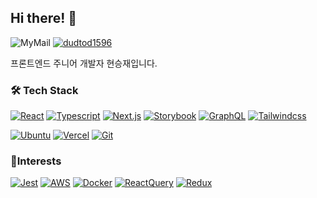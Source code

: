 ## Hi there! 👋

<!--
**goldmayo/goldmayo** is a ✨ _special_ ✨ repository because its `README.md` (this file) appears on your GitHub profile.

Here are some ideas to get you started:

- 🔭 I’m currently working on ...
- 🌱 I’m currently learning ...
- 👯 I’m looking to collaborate on ...
- 🤔 I’m looking for help with ...
- 💬 Ask me about ...
- 📫 How to reach me: ...
- 😄 Pronouns: ...
- ⚡ Fun fact: ...
-->

![MyMail][mymail] [![dudtod1596](http://mazassumnida.wtf/api/mini/generate_badge?boj=dudtod1596)](https://solved.ac/dudtod1596)

프론트엔드 주니어 개발자 현승재입니다.

### 🛠 Tech Stack

[![React][react]][react-url] [![Typescript][typescript]][typescript-url] [![Next.js][next.js]][next.js-url] [![Storybook][storybook]][storybook-url] [![GraphQL][graphql]][graphql-url] [![Tailwindcss][tailwindcss]][tailwindcss-url]

[![Ubuntu][ubuntu]][ubuntu-url] [![Vercel][vercel]][vercel-url] [![Git][git]][git-url]

### 🌱Interests

[![Jest][jest]][jest-url] [![AWS][aws]][aws-url] [![Docker][docker]][docker-url] [![ReactQuery][reactquery]][reactquery-url] [![Redux][redux]][redux-url]

[redux]: https://img.shields.io/badge/Redux-764ABC?style=flat-square&logo=redux&logoColor=white
[redux-url]: https://ko.redux.js.org/introduction/getting-started/
[reactquery]: https://img.shields.io/badge/React_Query-FF4154?style=flat-square&logo=reactquery&logoColor=white
[reactquery-url]: https://react-query-v3.tanstack.com/
[mymail]: https://img.shields.io/badge/dudtod1596@gmail.com-EA4335?style=flat-square&logo=gmail&logoColor=white
[aws]: https://img.shields.io/badge/AWS-232F3E?style=flat-square&logo=amazonaws&logoColor=white
[aws-url]: https://aws.amazon.com/ko/?nc2=h_lg
[docker]: https://img.shields.io/badge/docker-2496ED?style=flat-square&logo=docker&logoColor=white
[docker-url]: https://www.docker.com/
[jest]: https://img.shields.io/badge/Jest-C21325?style=flat-square&logo=jest&logoColor=white
[jest-url]: https://jestjs.io/
[vercel]: https://img.shields.io/badge/Vercel-000000?style=flat-square&logo=Vercel&logoColor=white
[vercel-url]: https://vercel.com
[graphql]: https://img.shields.io/badge/GraphQL-E10098?style=flat-square&logo=GraphQL&logoColor=white
[graphql-url]: https://graphql.org/
[git]: https://img.shields.io/badge/git-F26B00?style=flat-square&logo=git&logoColor=white
[git-url]: https://git-scm.com/
[ubuntu]: https://img.shields.io/badge/Ubuntu-E95420?style=flat-square&logo=Ubuntu&logoColor=white
[ubuntu-url]: https://ubuntu.com/
[typescript]: https://img.shields.io/badge/TypeScript-3178C6?style=flat-square&logo=TypeScript&logoColor=white
[typescript-url]: https://www.typescriptlang.org/
[next.js]: https://img.shields.io/badge/Next.js-000000?style=flat-square&logo=next.js&logoColor=white
[next.js-url]: https://www.next.jslang.org/
[tailwindcss]: https://img.shields.io/badge/TailwindCSs-06B6D4?style=flat-square&logo=TailwindCSs&logoColor=white
[tailwindcss-url]: https://tailwindcss.com/
[react]: https://img.shields.io/badge/React-61DAFB?style=flat-square&logo=React&logoColor=white
[react-url]: https://reactjs.org/
[storybook]: https://img.shields.io/badge/Storybook-FF4785?style=flat-square&logo=Storybook&logoColor=white
[storybook-url]: https://storybook.js.org/
